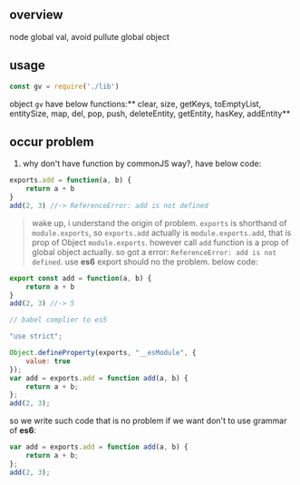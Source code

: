 ## overview
node global val, avoid pullute global object

## usage
```js
const gv = require('./lib')
```
object `gv` have below functions:** clear, size, getKeys, toEmptyList, entitySize, map, del, pop, push, deleteEntity, getEntity, hasKey, addEntity**

## occur problem
1. why don't have function by commonJS way?, have below code:
```js
exports.add = function(a, b) {
    return a + b
}
add(2, 3) //-> ReferenceError: add is not defined
```
> wake up, i understand the origin of problem. `exports` is shorthand of `module.exports`, so `exports.add` actually is `module.exports.add`, that is prop of Object `module.exports`. however call `add` function is a prop of global object actually.
so got a error: `ReferenceError: add is not defined`. use **es6** export should no the problem. below code:

```js
export const add = function(a, b) {
    return a + b
}
add(2, 3) //-> 5

// babel complier to es5

"use strict";

Object.defineProperty(exports, "__esModule", {
    value: true
});
var add = exports.add = function add(a, b) {
    return a + b;
};
add(2, 3);
```
so we write such code that is no problem if we want don't to use grammar of **es6**:
```js
var add = exports.add = function add(a, b) {
    return a + b;
};
add(2, 3);
```
